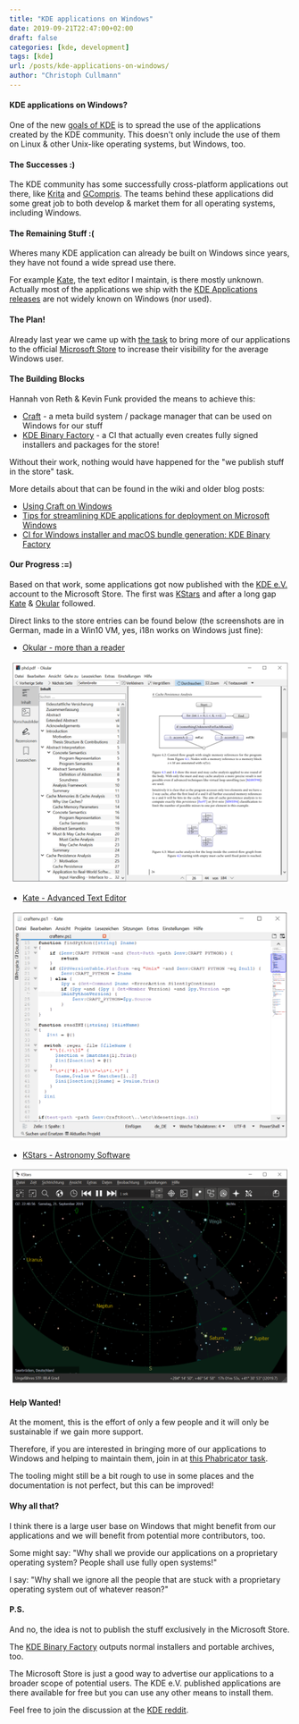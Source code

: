 ```yaml
---
title: "KDE applications on Windows"
date: 2019-09-21T22:47:00+02:00
draft: false
categories: [kde, development]
tags: [kde]
url: /posts/kde-applications-on-windows/
author: "Christoph Cullmann"
---
```


#### KDE applications on Windows?

One of the new [goals of KDE](https://dot.kde.org/2019/09/07/kde-decides-three-new-challenges-wayland-consistency-and-apps) is to spread the use of the applications created by the KDE community.
This doesn't only include the use of them on Linux & other Unix-like operating systems, but Windows, too.

#### The Successes :)

The KDE community has some successfully cross-platform applications out there, like [Krita](https://krita.org/) and [GCompris](https://gcompris.net/).
The teams behind these applications did some great job to both develop & market them for all operating systems, including Windows.

#### The Remaining Stuff :(

Wheres many KDE application can already be built on Windows since years, they have not found a wide spread use there.

For example [Kate](https://kate-editor.org), the text editor I maintain, is there mostly unknown.
Actually most of the applications we ship with the [KDE Applications releases](https://kde.org/announcements/announce-applications-19.08.1.php) are not widely known on Windows (nor used).

#### The Plan!

Already last year we came up with [the task](https://phabricator.kde.org/T9575) to bring more of our applications to the official [Microsoft Store](https://store.microsoft.com) to increase their visibility for the average Windows user.

#### The Building Blocks

Hannah von Reth & Kevin Funk provided the means to achieve this:

* [Craft](https://community.kde.org/Craft) - a meta build system / package manager that can be used on Windows for our stuff
* [KDE Binary Factory](https://binary-factory.kde.org/) - a CI that actually even creates fully signed installers and packages for the store!

Without their work, nothing would have happened for the "we publish stuff in the store" task.

More details about that can be found in the wiki and older blog posts:

* [Using Craft on Windows](https://community.kde.org/Guidelines_and_HOWTOs/Build_from_source/Windows)
* [Tips for streamlining KDE applications for deployment on Microsoft Windows](http://kfunk.org/2017/12/20/tips-streamlining-kde-application-for-deployment-microsoft-windows/)
* [CI for Windows installer and macOS bundle generation: KDE Binary Factory](http://kfunk.org/2017/11/17/kde-binary-factory/)

#### Our Progress :=)

Based on that work, some applications got now published with the [KDE e.V.](https://ev.kde.org/) account to the Microsoft Store.
The first was [KStars](https://kde.org/applications/education/org.kde.kstars) and after a long gap [Kate](https://kate-editor.org) & [Okular](https://okular.kde.org) followed.

Direct links to the store entries can be found below (the screenshots are in German, made in a Win10 VM, yes, i18n works on Windows just fine):

* [Okular - more than a reader](https://www.microsoft.com/store/apps/9N41MSQ1WNM8)

<center><a href="/posts/kde-applications-on-windows/images/okular-on-windows.png" target="_blank"><img width=500 src="images/okular-on-windows.png"></a></center>

* [Kate - Advanced Text Editor](https://www.microsoft.com/store/apps/9NWMW7BB59HW)

<center><a href="/posts/kde-applications-on-windows/images/kate-on-windows.png" target="_blank"><img width=500 src="images/kate-on-windows.png"></a></center>

* [KStars - Astronomy Software](https://www.microsoft.com/store/apps/9PPRZ2QHLXTG)

<center><a href="/posts/kde-applications-on-windows/images/kstars-on-windows.png" target="_blank"><img width=500 src="images/kstars-on-windows.png"></a></center>

#### Help Wanted!

At the moment, this is the effort of only a few people and it will only be sustainable if we gain more support.

Therefore, if you are interested in bringing more of our applications to Windows and helping to maintain them, join in at [this Phabricator task](https://phabricator.kde.org/T9575).

The tooling might still be a bit rough to use in some places and the documentation is not perfect, but this can be improved!

#### Why all that?

I think there is a large user base on Windows that might benefit from our applications and we will benefit from potential more contributors, too.

Some might say: "Why shall we provide our applications on a proprietary operating system? People shall use fully open systems!"

I say: "Why shall we ignore all the people that are stuck with a proprietary operating system out of whatever reason?"

#### P.S.

And no, the idea is not to publish the stuff exclusively in the Microsoft Store.

The [KDE Binary Factory](https://binary-factory.kde.org/) outputs normal installers and portable archives, too.

The Microsoft Store is just a good way to advertise our applications to a broader scope of potential users.
The KDE e.V. published applications are there available for free but you can use any other means to install them.

Feel free to join the discussion at the [KDE reddit](https://www.reddit.com/r/kde/comments/d7g44o/kde_applications_on_windows_whats_the_current/).
